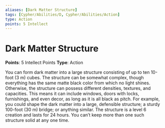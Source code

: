 ```yaml
---
aliases: [Dark Matter Structure]
tags: [Cypher/Abilities/D, Cypher/Abilities/Action]
type: Action
points: 5 Intellect
---
```


# Dark Matter Structure

**Points**: 5 Intellect Points
**Type**: Action

You can form dark matter into a large structure consisting of up to ten 10-foot (3 m) cubes. The structure can be somewhat complex, though everything has the same matte black color from which no light shines. Otherwise, the structure can possess different densities, textures, and capacities. This means it can include windows, doors with locks, furnishings, and even decor, as long as it is all black as pitch. For example, you could shape the dark matter into a large, defensible structure; a sturdy 100-foot (30 m) bridge; or anything similar. The structure is a level 6 creation and lasts for 24 hours. You can’t keep more than one such structure solid at any one time.
